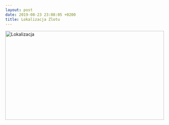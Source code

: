 ```yaml
---
layout: post
date: 2019-08-23 23:08:05 +0200
title: Lokalizacja Zlotu
---
```

<p><img src="https://i.imgur.com/VQpPNGb.jpg" alt="Lokalizacja" width="500" height="281" /></p>

